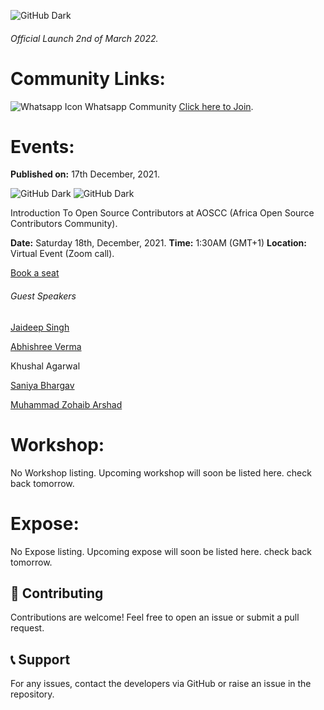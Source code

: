 <!-- ![GitHub Light](https://github.com/aoscc/aoscc/blob/main/assets/img/favicon.png) -->

![GitHub Dark](https://github.com/aoscc/aoscc/blob/main/assets/img/favicon%20-%20Inverse.png)

###### Official Launch 2nd of March 2022.

# Community Links:

![Whatsapp Icon](https://img.icons8.com/ios-filled/15/26e07f/whatsapp--v1.png) Whatsapp Community [Click here to Join](https://chat.whatsapp.com/C2KVmimk7wuAFqCUq4NIDv).

# Events:

**Published on:** 17th December, 2021.

![GitHub Dark](https://github.com/aoscc/aoscc/blob/main/assets/img/Introduction%20To%20Open%20Source%20Contributors%20at%20AOSCC.jpeg) ![GitHub Dark](https://github.com/aoscc/aoscc/blob/main/assets/img/Guest%20Speakers%20of%20Introduction%20To%20Open%20Source%20Contributors%20at%20AOSCC.jpeg)

Introduction To Open Source Contributors at AOSCC (Africa Open Source Contributors Community).

**Date:** Saturday 18th, December, 2021. **Time:** 1:30AM (GMT+1) **Location:** Virtual Event (Zoom call).

[Book a seat](https://us05web.zoom.us/j/88360960975?pwd=RDM1TGYvU0swakNydGpWNHBKazhpUT09)

###### Guest Speakers

[Jaideep Singh](https://github.com/Jaideep25-tech)

[Abhishree Verma](https://github.com/abhishree07)

Khushal Agarwal

[Saniya Bhargav](https://github.com/SaniyaBhargav)

[Muhammad Zohaib Arshad](https://github.com/zaibidev)

# Workshop:

No Workshop listing. Upcoming workshop will soon be listed here. check back tomorrow.

# Expose:

No Expose listing. Upcoming expose will soon be listed here. check back tomorrow.

## 🤝 Contributing
Contributions are welcome! Feel free to open an issue or submit a pull request.

## 📞 Support
For any issues, contact the developers via GitHub or raise an issue in the repository.

